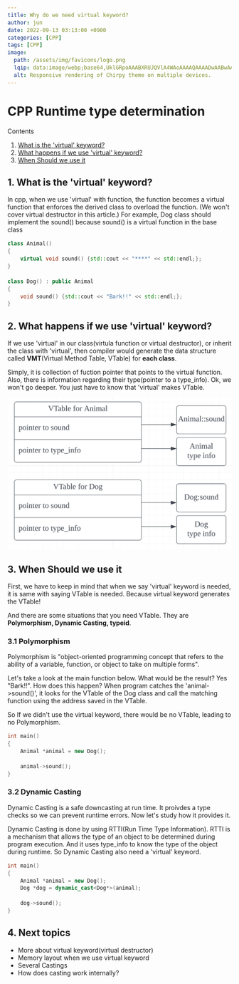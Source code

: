 ```yaml
---
title: Why do we need virtual keyword?
author: jun
date: 2022-09-13 03:13:00 +0900
categories: [CPP]
tags: [CPP]
image:
  path: /assets/img/favicons/logo.png
  lqip: data:image/webp;base64,UklGRpoAAABXRUJQVlA4WAoAAAAQAAAADwAABwAAQUxQSDIAAAARL0AmbZurmr57yyIiqE8oiG0bejIYEQTgqiDA9vqnsUSI6H+oAERp2HZ65qP/VIAWAFZQOCBCAAAA8AEAnQEqEAAIAAVAfCWkAALp8sF8rgRgAP7o9FDvMCkMde9PK7euH5M1m6VWoDXf2FkP3BqV0ZYbO6NA/VFIAAAA
  alt: Responsive rendering of Chirpy theme on multiple devices.
---
```



# CPP Runtime type determination

Contents  
1. [What is the 'virtual' keyword?](#1-what-is-the-virtual-keyword)
2. [What happens if we use 'virtual' keyword?](#2-what-happens-if-we-use-virtual-keyword)
3. [When Should we use it](#3-when-should-we-use-it)


## 1. What is the 'virtual' keyword?
In cpp, when we use 'virtual' with function, the function becomes a virtual function that enforces the derived class to overload the function. (We won't cover virtual destructor in this article.) For example, Dog class should implement the sound() because sound() is a virtual function in the base class

```cpp
class Animal()
{
    virtual void sound() {std::cout << "****" << std::endl;};
}

class Dog() : public Animal
{
    void sound() {std::cout << "Bark!!" << std::endl;};
}
```

## 2. What happens if we use 'virtual' keyword?
If we use 'virtual' in our class(virtula function or virtual destructor), or inherit the class with 'virtual', then compiler would generate the data structure called <b>VMT</b>(Virtual Method Table, VTable) for <b>each class</b>. 

Simply, it is collection of fuction pointer that points to the virtual function. Also, there is information regarding their type(pointer to a type_info). Ok, we won't go deeper. You just have to know that 'virtual' makes VTable.

<img src="../assets/img/blog/Vtable.png">

## 3. When Should we use it

First, we have to keep in mind that when we say 'virtual' keyword is needed, it is same with saying VTable is needed. Because virtual keyword generates the VTable!   

And there are some situations that you need VTable. They are <b>Polymorphism, Dynamic Casting, typeid</b>.

### 3.1 Polymorphism
Polymorphism is "object-oriented programming concept that refers to the ability of a variable, function, or object to take on multiple forms".

Let's take a look at the main function below. What would be the result? Yes "Bark!!". How does this happen? When program catches the 'animal->sound()', it looks for the VTable of the Dog class and call the matching function using the address saved in the VTable.

So If we didn't use the virtual keyword, there would be no VTable, leading to no Polymorphism.

```CPP
int main()
{
    Animal *animal = new Dog();

    animal->sound();
}
```

### 3.2 Dynamic Casting
Dynamic Casting is a safe downcasting at run time. It proivdes a type checks so we can prevent runtime errors. Now let's study how it provides it.

Dynamic Casting is done by using RTTI(Run Time Type Information). RTTI is a mechanism that allows the type of an object to be determined during program execution. And it uses type_info to know the type of the object during runtime. So Dynamic Casting also need a 'virtual' keyword.

```CPP
int main()
{
    Animal *animal = new Dog();
    Dog *dog = dynamic_cast<Dog*>(animal);

    dog->sound();
}
```

## 4. Next topics
* More about virtual keyword(virtual destructor)
* Memory layout when we use virtual keyword
* Several Castings
* How does casting work internally?
